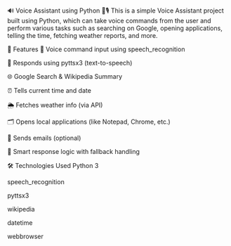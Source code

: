 🔊 Voice Assistant using Python 🧠🎙️
This is a simple Voice Assistant project built using Python, which can take voice commands from the user and perform various tasks such as searching on Google, opening applications, telling the time, fetching weather reports, and more.

🚀 Features
🎤 Voice command input using speech_recognition

💬 Responds using pyttsx3 (text-to-speech)

🌐 Google Search & Wikipedia Summary

⏰ Tells current time and date

🌦️ Fetches weather info (via API)

🗂️ Opens local applications (like Notepad, Chrome, etc.)

📧 Sends emails (optional)

🧠 Smart response logic with fallback handling

🛠️ Technologies Used
Python 3

speech_recognition

pyttsx3

wikipedia

datetime

webbrowser
